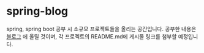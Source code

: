 # spring-blog
spring, spring boot 공부 시 소규모 프로젝트들을 올리는 공간입니다. 공부한 내용은 [블로그](https://imgzon.tistory.com/) 에 올릴 것이며, 각 프로젝트의 README.md에 게시물 링크를 첨부할 예정입니다.